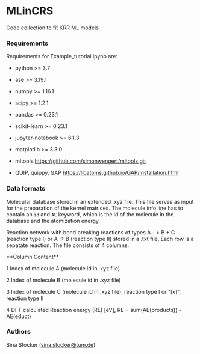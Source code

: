 # MLinCRS

Code collection to fit KRR ML models

### Requirements
Requirements for Example_tutorial.ipynb are:

* python            >= 3.7
* ase               >= 3.19.1
* numpy             >= 1.16.1
* scipy             >= 1.2.1
* pandas            >= 0.23.1
* scikit-learn      >= 0.23.1
* jupyter-notebook  >= 6.1.3
* matplotlib        >= 3.3.0

* mltools           https://github.com/simonwengert/mltools.git
* QUIP, quippy, GAP https://libatoms.github.io/GAP/installation.html

### Data formats
Molecular database stored in an extended .xyz file. This file serves as
input for the preparation of the kernel matrices.
The molecule info line has to contain an `id` and `AE` keyword, which is
the id of the molecule in the database and the atomization energy.

Reaction network with bond breaking reactions of types A - > B + C
(reaction type I) or A -> B (reaction type II) stored in a .txt file.
Each row is a sepatate reaction. The file consists of 4 columns.

</pre>
**Column  Content**

1         Index of molecule A (molecule id in .xyz file)

2         Index of molecule B (molecule id in .xyz file)

3         Index of molecule C (molecule id in .xyz file), reaction type I or "[x]", reaction type II

4         DFT calculated Reaction energy (RE) [eV], RE = sum(AE(products)) - AE(educt)

### Authors
Sina Stocker (sina.stocker@tum.de)
